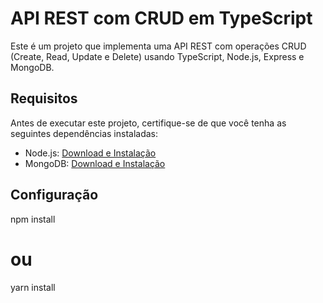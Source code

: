 # API REST com CRUD em TypeScript

Este é um projeto que implementa uma API REST com operações CRUD (Create, Read, Update e Delete) usando TypeScript, Node.js, Express e MongoDB.

## Requisitos

Antes de executar este projeto, certifique-se de que você tenha as seguintes dependências instaladas:

- Node.js: [Download e Instalação](https://nodejs.org/)
- MongoDB: [Download e Instalação](https://www.mongodb.com/try/download/community)

## Configuração

npm install

# ou

yarn install
